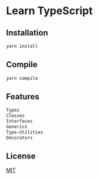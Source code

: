 # Learn TypeScript

## Installation

```bash
yarn install
```

## Compile

```bash
yarn compile
```
## Features

```bash
Types
Classes
Interfaces
Generics
Type-Utilities
Decorators
```

## License
[MIT](https://choosealicense.com/licenses/mit/)